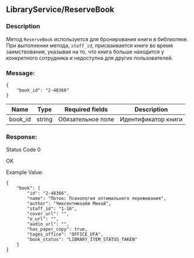 ## LibraryService/ReserveBook
### Description
Метод `ReserveBook` используется для бронирования книги в библиотеке. При выполнении метода, `staff_id`, присваивается книге во время заимствования,  указывая на то, что книга больше находится у конкретного сотрудника и недоступна для других пользователей.
### Message:
```
{
    "book_id": "2-48366"
}
```
Name | Type  | Required fields| Description |
|---|-----|-------|-----------|
|book_id |string| Обязательное поле |Идентификатор книги|

### Response:

Status Code 0

OK

Example Value:

```
{
    "book": {
        "id": "2-48366",
        "name": "Поток: Психология оптимального переживания",
        "author": "Чиксентмихайи Михай",
        "staff_id": "1-16",
        "cover_url": "",
        "e_url": "",
        "audio_url": "",
        "has_paper_copy": true,
        "tages_office": "OFFICE_UFA",
        "book_status": "LIBRARY_ITEM_STATUS_TAKEN"
    }
}
```
